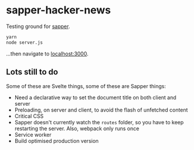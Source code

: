 # sapper-hacker-news

Testing ground for [sapper](https://github.com/rich-harris/sapper).

```bash
yarn
node server.js
```

...then navigate to [localhost:3000](http://localhost:3000).



## Lots still to do

Some of these are Svelte things, some of these are Sapper things:

* Need a declarative way to set the document title on both client and server
* Preloading, on server and client, to avoid the flash of unfetched content
* Critical CSS
* Sapper doesn't currently watch the `routes` folder, so you have to keep restarting the server. Also, webpack only runs once
* Service worker
* Build optimised production version